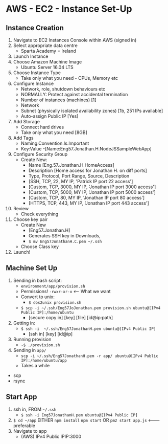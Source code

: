 # AWS - EC2 - Instance Set-Up

## Instance Creation

1) Navigate to EC2 Instances Console within AWS (signed in)
2) Select appropriate data centre 
	- Sparta Academy = Ireland
3) Launch Instance
4) Choose Amazon Machine Image
	- Ubuntu Server 16.04 LTS
5) Choose Instance Type
	- Take only what you need - CPUs, Memory etc
6) Configure Instance
	- Network, role, shutdown behaviours etc
	- NORMALLY: Protect against accidental termination
	- Number of instances (machines) [1]
	- Network
	- Subnet (physically isolated availability zones) [1b, 251 IPs available]
	- Auto-assign Public IP [Yes]
7) Add Storage
	- Connect hard drives
	- Take only what you need [8GB]
8) Add Tags
	- Naming.Convention.Is.Important
	- Key:Value
	-[Name:Eng57.Jonathan.H.NodeJSSampleWebApp]
9) Configure Security Group
	- Create New:
		- Name [Eng.57.Jonathan.H.HomeAccess]
		- Description [Home access for Jonathan H. on diff ports]
		- Type, Protocol, Port Range, Source, Description
		- [SSH, TCP, 22, MY IP, 'Patrick IP port 22 access']
		- [Custom, TCP, 3000, MY IP, 'Jonathan IP port 3000 access']
		- [Custom, TCP, 5000, MY IP, 'Jonathan IP port 5000 access']
		- [Custom, TCP, 80, MY IP, 'Jonathan IP port 80 access']
		- [HTTPS, TCP, 443, MY IP, 'Jonathan IP port 443 access']
10) Review
	- Check everything
11) Choose key pair
	- Create New
		- [Eng57.Jonathan.H]
		- Generates SSH key in Downloads,
		- `$ mv Eng57JonathanH.C.pem ~/.ssh`
	- Choose Class key
12) Launch!

## Machine Set Up

1) Sending in bash script:
	- `environment/app/provision.sh`
	- Permissions! `-rwxr-xr-x` <-- What we want
	- Convert to unix:
		- `$ dos2unix provision.sh`
	- `$ scp -i ~/.ssh/Eng57JoJonathan.pem provision.sh ubuntu@[IPv4 Public IP]:/home/ubuntu`
		- [secure copy in] [key] [file] [id@ip:path]
2) Getting in:
	- `$ ssh -i  ~/.ssh/Eng57JonathanH.pen ubuntu@[IPv4 Public IP]`
		- [ssh in] [key] [id@ip]
3) Running provision
	- `~$ ./provision.sh`
4) Sending in `app/`
	- `scp -i ~/.ssh/Eng57JonathanH.pem -r app/ ubuntu@[IPv4 Public IP]:/home/ubuntu/app`
	- Takes a while

- scp
- rsync

## Start App

1) ssh in, FROM `~/.ssh`
	- `$ ssh -i Eng57JonathanH.pem ubuntu@[IPv4 Public IP]`
2) `$ cd ~/app`
   EITHER
   `npm install`
   `npm start`
   OR
   `pm2 start app.js`  <--- preferable
3) Navigate to app
	- (AWS) IPv4 Public IPIP:3000